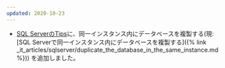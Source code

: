 ```yaml
---
updated: 2020-10-23
---
```

- [SQL ServerのTips](/it/sqlserver/tips.html)に、同一インスタンス内にデータベースを複製する(現:[SQL Serverで同一インスタンス内にデータベースを複製する]({% link _it_articles/sqlserver/duplicate_the_database_in_the_same_instance.md %}))
を追加しました。
